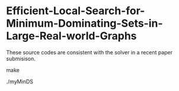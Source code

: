 # Efficient-Local-Search-for-Minimum-Dominating-Sets-in-Large-Real-world-Graphs
These source codes are consistent with the solver in a recent paper submisison.

make

./myMinDS <instance> <seed> <cutoff>
